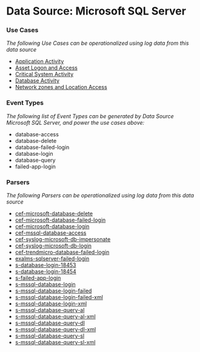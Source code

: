 Data Source: Microsoft SQL Server
=================================

### Use Cases

_The following Use Cases can be operationalized using log data from this data source_

* [Application Activity](usecase_application_activity.md)
* [Asset Logon and Access](usecase_asset_logon_and_access.md)
* [Critical System Activity](usecase_critical_system_activity.md)
* [Database Activity](usecase_database_activity.md)
* [Network zones and Location Access](usecase_network_zones_and_location_access.md)


### Event Types

_The following list of Event Types can be generated by Data Source Microsoft SQL Server, and power the use cases above:_

- database-access
- database-delete
- database-failed-login
- database-login
- database-query
- failed-app-login


### Parsers

_The following Parsers can be operationalized using log data from this data source_

* [cef-microsoft-database-delete](parserContent_cef-microsoft-database-delete.md)
* [cef-microsoft-database-failed-login](parserContent_cef-microsoft-database-failed-login.md)
* [cef-microsoft-database-login](parserContent_cef-microsoft-database-login.md)
* [cef-mssql-database-access](parserContent_cef-mssql-database-access.md)
* [cef-syslog-microsoft-db-impersonate](parserContent_cef-syslog-microsoft-db-impersonate.md)
* [cef-syslog-microsoft-db-login](parserContent_cef-syslog-microsoft-db-login.md)
* [cef-trendmicro-database-failed-login](parserContent_cef-trendmicro-database-failed-login.md)
* [exalms-sqlserver-failed-login](parserContent_exalms-sqlserver-failed-login.md)
* [s-database-login-18453](parserContent_s-database-login-18453.md)
* [s-database-login-18454](parserContent_s-database-login-18454.md)
* [s-failed-app-login](parserContent_s-failed-app-login.md)
* [s-mssql-database-login](parserContent_s-mssql-database-login.md)
* [s-mssql-database-login-failed](parserContent_s-mssql-database-login-failed.md)
* [s-mssql-database-login-failed-xml](parserContent_s-mssql-database-login-failed-xml.md)
* [s-mssql-database-login-xml](parserContent_s-mssql-database-login-xml.md)
* [s-mssql-database-query-al](parserContent_s-mssql-database-query-al.md)
* [s-mssql-database-query-al-xml](parserContent_s-mssql-database-query-al-xml.md)
* [s-mssql-database-query-dl](parserContent_s-mssql-database-query-dl.md)
* [s-mssql-database-query-dl-xml](parserContent_s-mssql-database-query-dl-xml.md)
* [s-mssql-database-query-sl](parserContent_s-mssql-database-query-sl.md)
* [s-mssql-database-query-sl-xml](parserContent_s-mssql-database-query-sl-xml.md)
